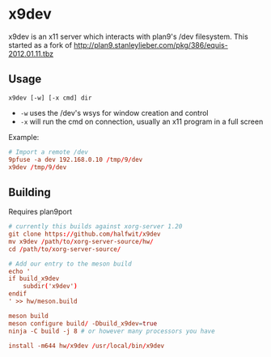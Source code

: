 # x9dev

x9dev is an x11 server which interacts with plan9's /dev filesystem.
This started as a fork of http://plan9.stanleylieber.com/pkg/386/equis-2012.01.11.tbz

## Usage

`x9dev [-w] [-x cmd] dir`

- `-w` uses the /dev's wsys for window creation and control
- `-x` will run the cmd on connection, usually an x11 program in a full screen

Example:

```rc
# Import a remote /dev
9pfuse -a dev 192.168.0.10 /tmp/9/dev
x9dev /tmp/9/dev
```

## Building

Requires plan9port

```rc
# currently this builds against xorg-server 1.20
git clone https://github.com/halfwit/x9dev
mv x9dev /path/to/xorg-server-source/hw/
cd /path/to/xorg-server-source/

# Add our entry to the meson build
echo '
if build_x9dev
    subdir('x9dev')
endif
' >> hw/meson.build

meson build
meson configure build/ -Dbuild_x9dev=true
ninja -C build -j 8 # or however many processors you have

install -m644 hw/x9dev /usr/local/bin/x9dev
```
